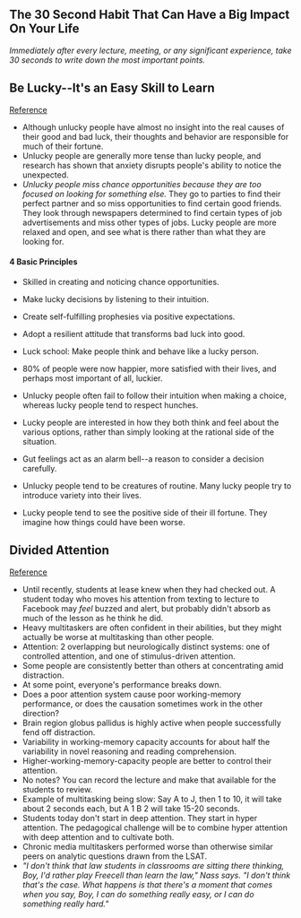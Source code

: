 ## The 30 Second Habit That Can Have a Big Impact On Your Life

*Immediately after every lecture, meeting, or any significant experience, take 30 seconds to write down the most important points.*

## Be Lucky--It's an Easy Skill to Learn
[Reference](http://www.telegraph.co.uk/technology/3304496/Be-lucky-its-an-easy-skill-to-learn.html)

- Although unlucky people have almost no insight into the real causes of their good and bad luck, their thoughts and behavior are responsible for much of their fortune.
- Unlucky people are generally more tense than lucky people, and research has shown that anxiety disrupts people's ability to notice the unexpected.
- *Unlucky people miss chance opportunities because they are too focused on looking for something else.* They go to parties to find their perfect partner and so miss opportunities to find certain good friends. They look through newspapers determined to find certain types of job advertisements and miss other types of jobs. Lucky people are more relaxed and open, and see what is there rather than what they are looking for.

#### 4 Basic Principles

- Skilled in creating and noticing chance opportunities.
- Make lucky decisions by listening to their intuition.
- Create self-fulfilling prophesies via positive expectations.
- Adopt a resilient attitude that transforms bad luck into good.

- Luck school: Make people think and behave like a lucky person.
- 80% of people were now happier, more satisfied with their lives, and perhaps most important of all, luckier.

- Unlucky people often fail to follow their intuition when making a choice, whereas lucky people tend to respect hunches.
- Lucky people are interested in how they both think and feel about the various options, rather than simply looking at the rational side of the situation.
- Gut feelings act as an alarm bell--a reason to consider a decision carefully.
- Unlucky people tend to be creatures of routine. Many lucky people try to introduce variety into their lives.
- Lucky people tend to see the positive side of their ill fortune. They imagine how things could have been worse.

## Divided Attention
[Reference](http://www.chronicle.com/article/Scholars-Turn-Their-Attention/63746/)

- Until recently, students at lease knew when they had checked out. A student today who moves his attention from texting to lecture to Facebook may *feel* buzzed and alert, but probably didn't absorb as much of the lesson as he think he did.
- Heavy multitaskers are often confident in their abilities, but they might actually be worse at multitasking than other people.
- Attention: 2 overlapping but neurologically distinct systems: one of controlled attention, and one of stimulus-driven attention.
- Some people are consistently better than others at concentrating amid distraction.
- At some point, everyone's performance breaks down.
- Does a poor attention system cause poor working-memory performance, or does the causation sometimes work in the other direction?
- Brain region globus pallidus is highly active when people successfully fend off distraction.
- Variability in working-memory capacity  accounts for about half the variability in novel reasoning and reading comprehension.
- Higher-working-memory-capacity people are better to control their attention.
- No notes? You can record the lecture and make that available for the students to review.
- Example of multitasking being slow: Say A to J, then 1 to 10, it will take about 2 seconds each, but A 1 B 2 will take 15-20 seconds.
- Students today don't start in deep attention. They start in hyper attention. The pedagogical challenge will be to combine hyper attention with deep attention and to cultivate both.
- Chronic media multitaskers performed worse than otherwise similar peers on analytic questions drawn from the LSAT.
- *"I don't think that law students in classrooms are sitting there thinking, Boy, I'd rather play Freecell than learn the law," Nass says. "I don't think that's the case. What happens is that there's a moment that comes when you say, Boy, I can do something really easy, or I can do something really hard."*
